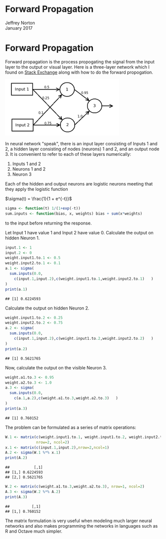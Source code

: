 # Forward Propagation
Jeffrey Norton  
January 2017  


# Forward Propagation

Forward propagation is the process propogating the signal from the
input layer to the output or visual layer.  Here is a three-layer network
which I found on
[Stack Exchange](http://stats.stackexchange.com/questions/147954/neural-network-forward-propagation) along with how to do the forward propogation.

![Neural Network](yRznlmm.png)

In neural network "speak", there is an input layer consisting of Inputs 1 and 2, a hidden layer consisting of nodes (neurons) 1 and 2, and an output node 3.  It is convenient to refer to each of these layers numerically:  
1. Inputs 1 and 2  
2. Neurons 1 and 2  
3. Neuron 3  

Each of the hidden and output neurons are logistic neurons meeting that they apply the logistic function

$\sigma(t) = \frac{1}{1 + e^{-t}}$


```r
sigma <- function(t) 1/(1+exp(-t))
sum.inputs <- function(bias, x, weights) bias + sum(x*weights)
```

to the input before returning the response.

Let Input 1 have value 1 and Input 2 have value 0.  Calculate
the output on hidden Neuron 1.

```r
input.1 <- 1
input.2 <- 0
weight.input1.to.1 <- 0.5
weight.input2.to.1 <- 0.1
a.1 <- sigma(
  sum.inputs(0.0,
    c(input.1,input.2),c(weight.input1.to.1,weight.input2.to.1)   )
)
print(a.1)
```

```
## [1] 0.6224593
```

Calculate the output on hidden Neuron 2.

```r
weight.input1.to.2 <- 0.25
weight.input2.to.2 <- 0.75
a.2 <- sigma(
  sum.inputs(0.0,
    c(input.1,input.2),c(weight.input1.to.2,weight.input2.to.2)   )
)
print(a.2)
```

```
## [1] 0.5621765
```
Now, calculate the output on the visible Neuron 3.

```r
weight.a1.to.3 <- 0.95
weight.a2.to.3 <- 1.0
a.3 <- sigma(
  sum.inputs(0.0,
    c(a.1,a.2),c(weight.a1.to.3,weight.a2.to.3)   )
)
print(a.3)
```

```
## [1] 0.760152
```

The problem can be formulated as a series of matrix operations:

```r
W.1 <- matrix(c(weight.input1.to.1, weight.input1.to.2, weight.input2.to.1, weight.input2.to.2),
              nrow=2, ncol=2)
x.1 <- matrix(c(input.1,input.2),nrow=2,ncol=1)
A.2 <- sigma(W.1 %*% x.1)
print(A.2)
```

```
##           [,1]
## [1,] 0.6224593
## [2,] 0.5621765
```

```r
W.2 <- matrix(c(weight.a1.to.3,weight.a2.to.3), nrow=1, ncol=2)
A.3 <- sigma(W.2 %*% A.2)
print(A.3)
```

```
##          [,1]
## [1,] 0.760152
```

The matrix formulation is very useful when modeling much larger neural networks and also makes programming the networks in languages such as R and Octave much simpler.


